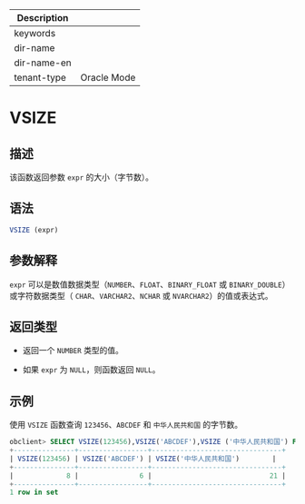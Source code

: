 | Description   |                 |
|---------------|-----------------|
| keywords      |                 |
| dir-name      |                 |
| dir-name-en   |                 |
| tenant-type   | Oracle Mode     |

# VSIZE

## 描述

该函数返回参数 `expr` 的大小（字节数）。

## 语法

```sql
VSIZE (expr)
```

## 参数解释

`expr` 可以是数值数据类型（`NUMBER`、`FLOAT`、`BINARY_FLOAT` 或 `BINARY_DOUBLE`）或字符数据类型（ `CHAR`、`VARCHAR2`、`NCHAR` 或 `NVARCHAR2`）的值或表达式。

## 返回类型

* 返回一个 `NUMBER` 类型的值。

* 如果 `expr` 为 `NULL`，则函数返回 `NULL`。

## 示例

使用 `VSIZE` 函数查询 `123456`、`ABCDEF` 和 `中华人民共和国` 的字节数。

```sql
obclient> SELECT VSIZE(123456),VSIZE('ABCDEF'),VSIZE ('中华人民共和国') FROM DUAL;
+---------------+-----------------+--------------------------------+
| VSIZE(123456) | VSIZE('ABCDEF') | VSIZE('中华人民共和国')        |
+---------------+-----------------+--------------------------------+
|             8 |               6 |                             21 |
+---------------+-----------------+--------------------------------+
1 row in set
```
